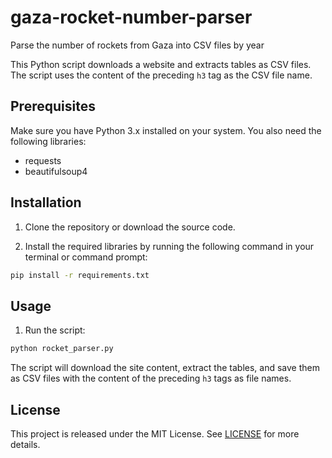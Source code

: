 # gaza-rocket-number-parser
Parse the number of rockets from Gaza into CSV files by year

This Python script downloads a website and extracts tables as CSV files. The script uses the content of the preceding `h3` tag as the CSV file name.

## Prerequisites

Make sure you have Python 3.x installed on your system. You also need the following libraries:

- requests
- beautifulsoup4

## Installation

1. Clone the repository or download the source code.

2. Install the required libraries by running the following command in your terminal or command prompt:

```bash
pip install -r requirements.txt
```

## Usage
1. Run the script:

```bash
python rocket_parser.py
```

The script will download the site content, extract the tables, and save them as CSV files with the content of the preceding `h3` tags as file names.

## License

This project is released under the MIT License. See [LICENSE](LICENSE) for more details.